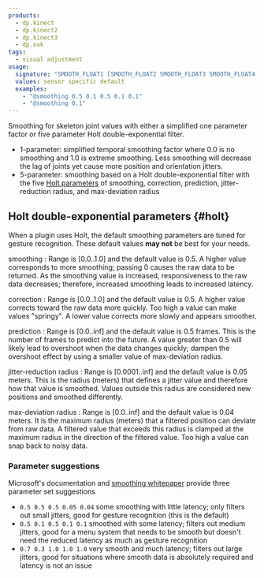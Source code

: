 ```yaml
---
products:
  - dp.kinect
  - dp.kinect2
  - dp.kinect3
  - dp.oak
tags:
  - visual adjustment
usage:
  signature: "SMOOTH_FLOAT1 [SMOOTH_FLOAT2 SMOOTH_FLOAT3 SMOOTH_FLOAT4 SMOOTH_FLOAT5]"
  values: sensor specific default
  examples:
    - "@smoothing 0.5 0.1 0.5 0.1 0.1"
    - "@smoothing 0.1"
---
```


Smoothing for skeleton joint values with either a simplified one parameter factor or
five parameter Holt double-exponential filter.

* 1-parameter: simplified temporal smoothing factor where 0.0 is no smoothing
  and 1.0 is extreme smoothing. Less smoothing will decrease the lag of joints
  yet cause more position and orientation jitters.
* 5-parameter: smoothing based on a Holt double-exponential filter with the five
  [Holt parameters](#holt) of smoothing, correction, prediction, jitter-reduction
  radius, and max-deviation radius

## Holt double-exponential parameters {#holt}

When a plugin uses Holt, the default smoothing parameters are tuned for gesture recognition.
These default values **may not** be best for your needs.

smoothing
: Range is [0.0..1.0] and the default value is 0.5. A higher value corresponds
to more smoothing; passing 0 causes the raw data to be returned. As the smoothing value is increased,
responsiveness to the raw data decreases; therefore, increased smoothing leads to increased latency.

correction
: Range is [0.0..1.0] and the default value is 0.5. A higher value corrects toward
the raw data more quickly. Too high a value can make values "springy". A lower value
corrects more slowly and appears smoother.

prediction
: Range is [0.0..inf] and the default value is 0.5 frames. This is the number of frames
to predict into the future. A value greater than 0.5 will likely lead to overshoot when the
data changes quickly; dampen the overshoot effect by using a smaller value of max-deviation radius.

jitter-reduction radius
: Range is [0.0001..inf] and the default value is 0.05 meters. This is the radius (meters)
that defines a jitter value and therefore how that value is smoothed. Values outside this
radius are considered new positions and smoothed differently.

max-deviation radius
: Range is [0.0..inf] and the default value is 0.04 meters. It is the maximum radius (meters)
that a filtered position can deviate from raw data. A filtered value that exceeds this radius is
clamped at the maximum radius in the direction of the filtered value. Too high a value can
snap back to noisy data.

### Parameter suggestions

Microsoft's documentation and [smoothing whitepaper](https://learn.microsoft.com/en-us/previous-versions/windows/kinect-1.8/jj131429(v=ieb.10))
provide three parameter set suggestions

* `0.5 0.5 0.5 0.05 0.04` some smoothing with little latency; only filters out small jitters,
  good for gesture recognition (this is the default)
* `0.5 0.1 0.5 0.1 0.1` smoothed with some latency; filters out medium jitters, good for a
  menu system that needs to be smooth but doesn't need the reduced latency as much as gesture
  recognition
* `0.7 0.3 1.0 1.0 1.0` very smooth and much latency; filters out large jitters, good
  for situations where smooth data is absolutely required and latency is not an issue
